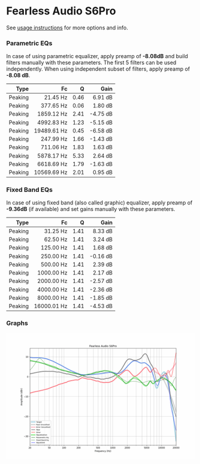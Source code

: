 # Fearless Audio S6Pro
See [usage instructions](https://github.com/jaakkopasanen/AutoEq#usage) for more options and info.

### Parametric EQs
In case of using parametric equalizer, apply preamp of **-8.08dB** and build filters manually
with these parameters. The first 5 filters can be used independently.
When using independent subset of filters, apply preamp of **-8.08 dB**.

| Type    | Fc          |    Q | Gain     |
|--------:|------------:|-----:|---------:|
| Peaking | 21.45 Hz    | 0.46 | 6.91 dB  |
| Peaking | 377.65 Hz   | 0.06 | 1.80 dB  |
| Peaking | 1859.12 Hz  | 2.41 | -4.75 dB |
| Peaking | 4992.83 Hz  | 1.23 | -5.15 dB |
| Peaking | 19489.61 Hz | 0.45 | -6.58 dB |
| Peaking | 247.99 Hz   | 1.66 | -1.43 dB |
| Peaking | 711.06 Hz   | 1.83 | 1.63 dB  |
| Peaking | 5878.17 Hz  | 5.33 | 2.64 dB  |
| Peaking | 6618.69 Hz  | 1.79 | -1.63 dB |
| Peaking | 10569.69 Hz | 2.01 | 0.95 dB  |

### Fixed Band EQs
In case of using fixed band (also called graphic) equalizer, apply preamp of **-9.36dB**
(if available) and set gains manually with these parameters.

| Type    | Fc          |    Q | Gain     |
|--------:|------------:|-----:|---------:|
| Peaking | 31.25 Hz    | 1.41 | 8.33 dB  |
| Peaking | 62.50 Hz    | 1.41 | 3.24 dB  |
| Peaking | 125.00 Hz   | 1.41 | 1.68 dB  |
| Peaking | 250.00 Hz   | 1.41 | -0.16 dB |
| Peaking | 500.00 Hz   | 1.41 | 2.39 dB  |
| Peaking | 1000.00 Hz  | 1.41 | 2.17 dB  |
| Peaking | 2000.00 Hz  | 1.41 | -2.57 dB |
| Peaking | 4000.00 Hz  | 1.41 | -2.36 dB |
| Peaking | 8000.00 Hz  | 1.41 | -1.85 dB |
| Peaking | 16000.01 Hz | 1.41 | -4.53 dB |

### Graphs
![](./Fearless%20Audio%20S6Pro.png)